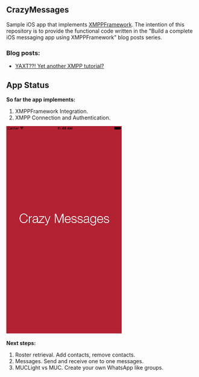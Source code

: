 ## CrazyMessages

Sample iOS app that implements [XMPPFramework](https://github.com/robbiehanson/XMPPFramework). The intention of this repository is to provide the functional code written in the "Build a complete iOS messaging app using XMPPFramework" blog posts series.

### Blog posts:

+ [YAXT??! Yet another XMPP tutorial?](https://www.erlang-solutions.com/blog/build-a-complete-ios-messaging-app-using-xmppframework-tutorial-part-1.html)


## App Status

**So far the app implements:**

1. XMPPFramework Integration.
2. XMPP Connection and Authentication.

![Connect and Authenticate](images/login.gif)

**Next steps:**

1. Roster retrieval. Add contacts, remove contacts.
2. Messages. Send and receive one to one messages.
3. MUCLight vs MUC. Create your own WhatsApp like groups.
